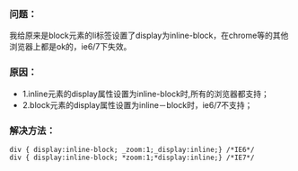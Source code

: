 ### 问题：

我给原来是block元素的li标签设置了display为inline-block，在chrome等的其他浏览器上都是ok的，ie6/7下失效。

### 原因：

- 1.inline元素的display属性设置为inline-block时,所有的浏览器都支持；
- 2.block元素的display属性设置为inline－block时，ie6/7不支持；

### 解决方法：

	div { display:inline-block; _zoom:1;_display:inline;} /*IE6*/
	div { display:inline-block; *zoom:1;*display:inline;} /*IE7*/